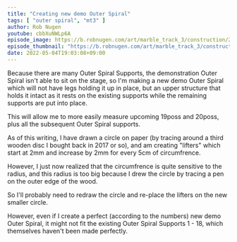 ```yaml
---
title: "Creating new demo Outer Spiral"
tags: [ "outer spiral", "mt3" ]
author: Rob Nugen
youtube: cbbXuNWLp6A
episode_image: https://b.robnugen.com/art/marble_track_3/construction/2022/2022_may_4_new_demo_outer_spiral_lifters.jpg
episode_thumbnail: "https://b.robnugen.com/art/marble_track_3/construction/2022/thumbs/2022_may_4_new_demo_outer_spiral_lifters.jpg"
date: 2022-05-04T19:03:08+09:00
---
```


Because there are many Outer Spiral Supports, the demonstration Outer
Spiral isn't able to sit on the stage, so I'm making a new demo Outer
Spiral which will not have legs holding it up in place, but an upper
structure that holds it intact as it rests on the existing supports
while the remaining supports are put into place.

This will allow me to more easily measure upcoming 19poss and 20poss,
plus all the subsequent Outer Spiral supports.

As of this writing, I have drawn a circle on paper (by tracing around
a third wooden disc I bought back in 2017 or so), and am creating
"lifters" which start at 2mm and increase by 2mm for every 5cm of
circumfrence.

However, I just now realized that the circumfrence is quite sensitive
to the radius, and this radius is too big because I drew the circle by
tracing a pen on the outer edge of the wood.

So I'll probably need to redraw the circle and re-place the lifters on
the new smaller circle.

However, even if I create a perfect (according to the numbers) new
demo Outer Spiral, it might not fit the existing Outer Spiral Supports
1 - 18, which themselves haven't been made perfectly.
